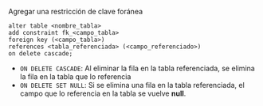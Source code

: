 Agregar una restricción de clave foránea
```postgresql
alter table <nombre_tabla> 
add constraint fk_<campo_tabla> 
foreign key (<campo_tabla>)
references <tabla_referenciada> (<campo_referenciado>)
on delete cascade;
```

- `ON DELETE CASCADE`: Al eliminar la fila en la tabla referenciada, se elimina la fila en la tabla que lo referencia
- `ON DELETE SET NULL`: Si se elimina una fila en la tabla referenciada, el campo que lo referencia en la tabla se vuelve **null**.



